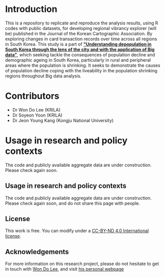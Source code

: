 # Introduction
This is a repository to replicate and reproduce the analysis results, using R codes with public datasets, for developing regional vibrancy explorer (will be) published in the Journal of the Korean Cartographic Association. By exploring changes in card transaction records over time across all regions in South Korea. This study is a part of [**"Understanding depopulation in South Korea through the lens of the city and with the application of Big data"**](https://github.com/wondolee/depopulation), which seeking tackle the consequences of population decline and demographic ageing in South Korea, particularly in rural and peripheral areas where the population is shrinking. It seeks to demonstrate the causes of population decline coping with the liveability in the population shrinking regions throughout Big data analysis.

# Contributors
* Dr Won Do Lee (KRILA)
* Dr Soyeon Yoon (KRILA)
* Dr Jeon Young Kang (Kongju National University)

# Usage in research and policy contexts
The code and publicly available aggregate data are under construction. Please check again soon.

## Usage in research and policy contexts
The code and publicly available aggregate data are under construction. Please check again soon, and do not share this page with people.

## License
This work is free. You can modify under a [CC-BY-ND 4.0 International license](https://creativecommons.org/licenses/by-nd/4.0/).

## Acknowledgements
For more information on this research project, please do not hesitate to get in touch with [Won Do Lee](mailto:wondo.lee@krila.re.kr), and visit [his personal webpage](https://sites.google.com/view/wdlee/research#h.lu48aw1oqr4t)



